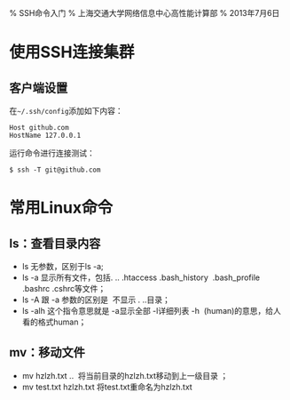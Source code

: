 % SSH命令入门
% 上海交通大学网络信息中心高性能计算部
% 2013年7月6日

# 使用SSH连接集群 

## 客户端设置

在```~/.ssh/config```添加如下内容：

	Host github.com
	HostName 127.0.0.1

运行命令进行连接测试：

	$ ssh -T git@github.com

# 常用Linux命令

## ls：查看目录内容

* ls 无参数，区别于ls -a;
* ls -a 显示所有文件，包括. .. .htaccess .bash_history  .bash_profile .bashrc .cshrc等文件；
* ls -A 跟 -a 参数的区别是  不显示 . ..目录；
* ls -alh 这个指令意思就是 -a显示全部 -l详细列表 -h  (human)的意思，给人看的格式human；

## mv：移动文件

* mv hzlzh.txt ..  将当前目录的hzlzh.txt移动到上一级目录 ；
* mv test.txt hzlzh.txt 将test.txt重命名为hzlzh.txt



